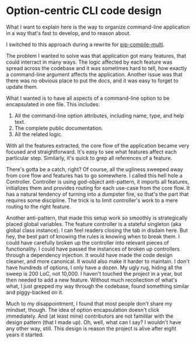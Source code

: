 # Option-centric CLI code design

What I want to explain here is the way to organize command-line application in a way that's fast to develop, and to reason about.

I switched to this approach during a rewrite for [pip-compile-multi](http://pip-compile-multi.readthedocs.io/en/latest/).

The problem I wanted to solve was that application got many features, that could interract in many ways.
The logic affected by each feature was spread across the codebase and it was sometimes hard to tell, how exactly a command-line argument affects the application.
Another issue was that there was no obvious place to put the docs, and it was easy to forget to update them.

What I wanted is to have all aspects of a command-line option to be encapsulated in one file.
This includes:

1. All the command-line option attributes, including name, type, and help text.
2. The complete public documentation.
3. All the related logic.

With all the features extracted, the core flow of the application became very focused and straightforward.
It's easy to see what features affect each particular step.
Similarly, it's quick to grep all references of a feature.

There's gotta be a catch, right? Of course, all the ugliness sweeped away from core flow and features has to go somewhere.
I called this hell hole a Controller.
Controller is using god-object anti-pattern, it imports all features, initializes them and provides routing for each use-case from the core flow.
It has a natural tendency of turning into a dumpster fire, so that's the part that requires some discipline.
The trick is to limit controller's work to a mere routing to the right feature.

Another anti-pattern, that made this setup work so smoothly is strategically placed global variables.
The feature controller is a stateful singleton (aka global class instance). 
I can feel readers closing the tab in disdain here.
But hey, the best part of knowing the rules is knowing when to break them.
I could have carefully broken up the controller into relevant pieces of functionality.
I could have passed the instances of broken up controllers through a dependency injection.
It would have made the code design cleaner, and more canonical.
It would also make it harder to maintain.
I don't have hundreds of options, I only have a dozen.
My ugly rug, hiding all the sweep is 200 LoC, not 10,000.
I haven't touched the project in a year, but then needed to add a new feature.
Without much recollection of what's what, I just grepped my way through the codebase, found something similar and piggy-backed on it.

Much to my disappointment, I found that most people don't share my mindset, though.
The idea of option encapsulation doesn't click immediately.
And (at least mine) contributors are not famililar with the design pattern (that I made up).
Oh, well, what can I say? I wouldn't have any other way, still.
This design is reason the project is alive after eight years it started.
